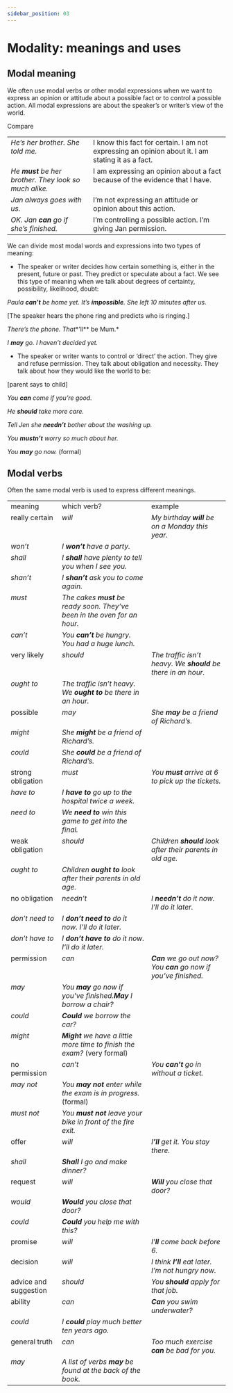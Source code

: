 ```yaml
---
sidebar_position: 03
---
```


# Modality: meanings and uses

## Modal meaning

We often use modal verbs or other modal expressions when we want to express an opinion or attitude about a possible fact or to control a possible action. All modal expressions are about the speaker’s or writer’s view of the world.

Compare

<table><tbody><tr valign="top"><td><i>He’s her brother. She told me.</i></td><td>I know this fact for certain. I am not expressing an opinion about it. I am stating it as a fact.</td></tr><tr valign="top"><td><i>He </i><b><i>must</i></b><i> be her brother. They look so much alike.</i></td><td>I am expressing an opinion about a fact because of the evidence that I have.</td></tr><tr valign="top"><td><i>Jan always goes with us.</i></td><td>I’m not expressing an attitude or opinion about this action.</td></tr><tr valign="top"><td><i>OK. Jan </i><b><i>can</i></b><i> go if she’s finished.</i></td><td>I’m controlling a possible action. I’m giving Jan permission.</td></tr></tbody></table>

We can divide most modal words and expressions into two types of meaning:

- The speaker or writer decides how certain something is, either in the present, future or past. They predict or speculate about a fact. We see this type of meaning when we talk about degrees of certainty, possibility, likelihood, doubt:

*Paula **can’t** be home yet. It’s **impossible**. She left 10 minutes after us.*

\[The speaker hears the phone ring and predicts who is ringing.\]

*There’s the phone. That**’ll** be Mum.*

*I **may** go. I haven’t decided yet.*

- The speaker or writer wants to control or ‘direct’ the action. They give and refuse permission. They talk about obligation and necessity. They talk about how they would like the world to be:

\[parent says to child\]

*You **can** come if you’re good.*

*He **should** take more care.*

*Tell Jen she **needn’t** bother about the washing up.*

*You **mustn’t** worry so much about her.*

*You **may** go now.* (formal)

## Modal verbs

Often the same modal verb is used to express different meanings.

<table><tbody><tr valign="top"><td>meaning</td><td>which verb?</td><td>example</td></tr><tr valign="top"><td>really certain</td><td><i>will</i></td><td><i>My birthday </i><b><i>will</i></b><i> be on a Monday this year.</i></td></tr><tr valign="top"><td><i>won’t</i></td><td><i>I </i><b><i>won’t</i></b><i> have a party.</i></td></tr><tr valign="top"><td><i>shall</i></td><td><i>I </i><b><i>shall</i></b><i> have plenty to tell you when I see you.</i></td></tr><tr valign="top"><td><i>shan’t</i></td><td><i>I </i><b><i>shan’t</i></b><i> ask you to come again.</i></td></tr><tr valign="top"><td><i>must</i></td><td><i>The cakes </i><b><i>must</i></b><i> be ready soon. They’ve been in the oven for an hour.</i></td></tr><tr valign="top"><td><i>can’t</i></td><td><i>You </i><b><i>can’t</i></b><i> be hungry. You had a huge lunch.</i></td></tr><tr valign="top"><td>very likely</td><td><i>should</i></td><td><i>The traffic isn’t heavy. We </i><b><i>should</i></b><i> be there in an hour.</i></td></tr><tr valign="top"><td><i>ought to</i></td><td><i>The traffic isn’t heavy. We </i><b><i>ought to</i></b><i> be there in an hour.</i></td></tr><tr valign="top"><td>possible</td><td><i>may</i></td><td><i>She </i><b><i>may</i></b><i> be a friend of Richard’s.</i></td></tr><tr valign="top"><td><i>might</i></td><td><i>She </i><b><i>might</i></b><i> be a friend of Richard’s.</i></td></tr><tr valign="top"><td><i>could</i></td><td><i>She </i><b><i>could</i></b><i> be a friend of Richard’s.</i></td></tr><tr valign="top"><td>strong obligation</td><td><i>must</i></td><td><i>You </i><b><i>must</i></b><i> arrive at 6 to pick up the tickets.</i></td></tr><tr valign="top"><td><i>have to</i></td><td><i>I </i><b><i>have to</i></b><i> go up to the hospital twice a week.</i></td></tr><tr valign="top"><td><i>need to</i></td><td><i>We </i><b><i>need to</i></b><i> win this game to get into the final.</i></td></tr><tr valign="top"><td>weak obligation</td><td><i>should</i></td><td><i>Children </i><b><i>should</i></b><i> look after their parents in old age.</i></td></tr><tr valign="top"><td><i>ought to</i></td><td><i>Children </i><b><i>ought to</i></b><i> look after their parents in old age.</i></td></tr><tr valign="top"><td>no obligation</td><td><i>needn’t</i></td><td><i>I </i><b><i>needn’t</i></b><i> do it now. I’ll do it later.</i></td></tr><tr valign="top"><td><i>don’t need to</i></td><td><i>I </i><b><i>don’t need to</i></b><i> do it now. I’ll do it later.</i></td></tr><tr valign="top"><td><i>don’t have to</i></td><td><i>I </i><b><i>don’t have to</i></b><i> do it now. I’ll do it later.</i></td></tr><tr valign="top"><td>permission</td><td><i>can</i></td><td><b><i>Can</i></b><i> we go out now?</i><i>You </i><b><i>can</i></b><i> go now if you’ve finished.</i></td></tr><tr valign="top"><td><i>may</i></td><td><i>You </i><b><i>may</i></b><i> go now if you’ve finished.</i><b><i>May</i></b><i> I borrow a chair?</i></td></tr><tr valign="top"><td><i>could</i></td><td><b><i>Could</i></b><i> we borrow the car?</i></td></tr><tr valign="top"><td><i>might</i></td><td><b><i>Might</i></b><i> we have a little more time to finish the exam?</i> (very formal)</td></tr><tr valign="top"><td>no permission</td><td><i>can’t</i></td><td><i>You </i><b><i>can’t</i></b><i> go in without a ticket.</i></td></tr><tr valign="top"><td><i>may not</i></td><td><i>You </i><b><i>may not</i></b><i> enter while the exam is in progress.</i> (formal)</td></tr><tr valign="top"><td><i>must not</i></td><td><i>You </i><b><i>must not</i></b><i> leave your bike in front of the fire exit.</i></td></tr><tr valign="top"><td>offer</td><td><i>will</i></td><td><i>I</i><b><i>’ll</i></b><i> get it. You stay there.</i></td></tr><tr valign="top"><td><i>shall</i></td><td><b><i>Shall</i></b><i> I go and make dinner?</i></td></tr><tr valign="top"><td>request</td><td><i>will</i></td><td><b><i>Will</i></b><i> you close that door?</i></td></tr><tr valign="top"><td><i>would</i></td><td><b><i>Would</i></b><i> you close that door?</i></td></tr><tr valign="top"><td><i>could</i></td><td><b><i>Could</i></b><i> you help me with this?</i></td></tr><tr valign="top"><td>promise</td><td><i>will</i></td><td><i>I’</i><b><i>ll</i></b><i> come back before 6.</i></td></tr><tr valign="top"><td>decision</td><td><i>will</i></td><td><i>I think </i><b><i>I’ll</i></b><i> eat later. I’m not hungry now.</i></td></tr><tr valign="top"><td>advice and suggestion</td><td><i>should</i></td><td><i>You </i><b><i>should</i></b><i> apply for that job.</i></td></tr><tr valign="top"><td>ability</td><td><i>can</i></td><td><b><i>Can</i></b><i> you swim underwater?</i></td></tr><tr valign="top"><td><i>could</i></td><td><i>I </i><b><i>could</i></b><i> play much better ten years ago.</i></td></tr><tr valign="top"><td>general truth</td><td><i>can</i></td><td><i>Too much exercise </i><b><i>can</i></b><i> be bad for you.</i></td></tr><tr valign="top"><td><i>may</i></td><td><i>A list of verbs </i><b><i>may</i></b><i> be found at the back of the book.</i></td></tr></tbody></table>
